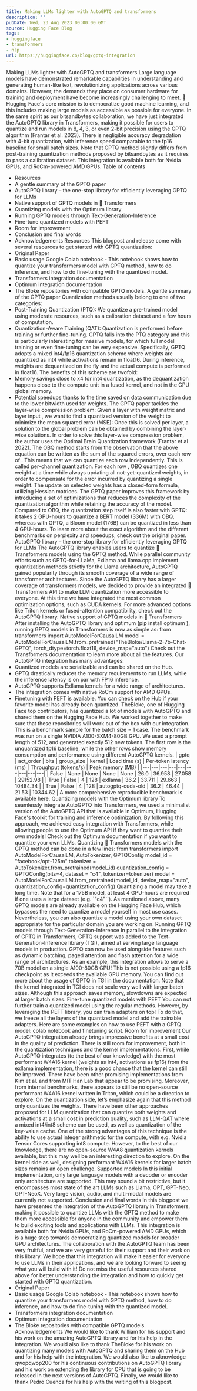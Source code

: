 ```yaml
---
title: Making LLMs lighter with AutoGPTQ and transformers
description: ''
pubDate: Wed, 23 Aug 2023 00:00:00 GMT
source: Hugging Face Blog
tags:
- huggingface
- transformers
- nlp
url: https://huggingface.co/blog/gptq-integration
---
```


Making LLMs lighter with AutoGPTQ and transformers
Large language models have demonstrated remarkable capabilities in understanding and generating human-like text, revolutionizing applications across various domains. However, the demands they place on consumer hardware for training and deployment have become increasingly challenging to meet.
🤗 Hugging Face's core mission is to democratize good machine learning, and this includes making large models as accessible as possible for everyone. In the same spirit as our bitsandbytes collaboration, we have just integrated the AutoGPTQ library in Transformers, making it possible for users to quantize and run models in 8, 4, 3, or even 2-bit precision using the GPTQ algorithm (Frantar et al. 2023). There is negligible accuracy degradation with 4-bit quantization, with inference speed comparable to the fp16
baseline for small batch sizes. Note that GPTQ method slightly differs from post-training quantization methods proposed by bitsandbytes as it requires to pass a calibration dataset.
This integration is available both for Nvidia GPUs, and RoCm-powered AMD GPUs.
Table of contents
- Resources
- A gentle summary of the GPTQ paper
- AutoGPTQ library – the one-stop library for efficiently leveraging GPTQ for LLMs
- Native support of GPTQ models in 🤗 Transformers
- Quantizing models with the Optimum library
- Running GPTQ models through Text-Generation-Inference
- Fine-tune quantized models with PEFT
- Room for improvement
- Conclusion and final words
- Acknowledgements
Resources
This blogpost and release come with several resources to get started with GPTQ quantization:
- Original Paper
- Basic usage Google Colab notebook - This notebook shows how to quantize your transformers model with GPTQ method, how to do inference, and how to do fine-tuning with the quantized model.
- Transformers integration documentation
- Optimum integration documentation
- The Bloke repositories with compatible GPTQ models.
A gentle summary of the GPTQ paper
Quantization methods usually belong to one of two categories:
- Post-Training Quantization (PTQ): We quantize a pre-trained model using moderate resources, such as a calibration dataset and a few hours of computation.
- Quantization-Aware Training (QAT): Quantization is performed before training or further fine-tuning.
GPTQ falls into the PTQ category and this is particularly interesting for massive models, for which full model training or even fine-tuning can be very expensive.
Specifically, GPTQ adopts a mixed int4/fp16 quantization scheme where weights are quantized as int4 while activations remain in float16. During inference, weights are dequantized on the fly and the actual compute is performed in float16.
The benefits of this scheme are twofold:
- Memory savings close to x4 for int4 quantization, as the dequantization happens close to the compute unit in a fused kernel, and not in the GPU global memory.
- Potential speedups thanks to the time saved on data communication due to the lower bitwidth used for weights.
The GPTQ paper tackles the layer-wise compression problem:
Given a layer with weight matrix and layer input , we want to find a quantized version of the weight to minimize the mean squared error (MSE):
Once this is solved per layer, a solution to the global problem can be obtained by combining the layer-wise solutions.
In order to solve this layer-wise compression problem, the author uses the Optimal Brain Quantization framework (Frantar et al 2022). The OBQ method starts from the observation that the above equation can be written as the sum of the squared errors, over each row of .
This means that we can quantize each row independently. This is called per-channel quantization. For each row , OBQ quantizes one weight at a time while always updating all not-yet-quantized weights, in order to compensate for the error incurred by quantizing a single weight. The update on selected weights has a closed-form formula, utilizing Hessian matrices.
The GPTQ paper improves this framework by introducing a set of optimizations that reduces the complexity of the quantization algorithm while retaining the accuracy of the model.
Compared to OBQ, the quantization step itself is also faster with GPTQ: it takes 2 GPU-hours to quantize a BERT model (336M) with OBQ, whereas with GPTQ, a Bloom model (176B) can be quantized in less than 4 GPU-hours.
To learn more about the exact algorithm and the different benchmarks on perplexity and speedups, check out the original paper.
AutoGPTQ library – the one-stop library for efficiently leveraging GPTQ for LLMs
The AutoGPTQ library enables users to quantize 🤗 Transformers models using the GPTQ method. While parallel community efforts such as GPTQ-for-LLaMa, Exllama and llama.cpp implement quantization methods strictly for the Llama architecture, AutoGPTQ gained popularity through its smooth coverage of a wide range of transformer architectures.
Since the AutoGPTQ library has a larger coverage of transformers models, we decided to provide an integrated 🤗 Transformers API to make LLM quantization more accessible to everyone. At this time we have integrated the most common optimization options, such as CUDA kernels. For more advanced options like Triton kernels or fused-attention compatibility, check out the AutoGPTQ library.
Native support of GPTQ models in 🤗 Transformers
After installing the AutoGPTQ library and optimum
(pip install optimum
), running GPTQ models in Transformers is now as simple as:
from transformers import AutoModelForCausalLM
model = AutoModelForCausalLM.from_pretrained("TheBloke/Llama-2-7b-Chat-GPTQ", torch_dtype=torch.float16, device_map="auto")
Check out the Transformers documentation to learn more about all the features.
Our AutoGPTQ integration has many advantages:
- Quantized models are serializable and can be shared on the Hub.
- GPTQ drastically reduces the memory requirements to run LLMs, while the inference latency is on par with FP16 inference.
- AutoGPTQ supports Exllama kernels for a wide range of architectures.
- The integration comes with native RoCm support for AMD GPUs.
- Finetuning with PEFT is available.
You can check on the Hub if your favorite model has already been quantized. TheBloke, one of Hugging Face top contributors, has quantized a lot of models with AutoGPTQ and shared them on the Hugging Face Hub. We worked together to make sure that these repositories will work out of the box with our integration.
This is a benchmark sample for the batch size = 1 case. The benchmark was run on a single NVIDIA A100-SXM4-80GB GPU. We used a prompt length of 512, and generated exactly 512 new tokens. The first row is the unquantized fp16
baseline, while the other rows show memory consumption and performance using different AutoGPTQ kernels.
| gptq | act_order | bits | group_size | kernel | Load time (s) | Per-token latency (ms) | Throughput (tokens/s) | Peak memory (MB) |
|---|---|---|---|---|---|---|---|---|
| False | None | None | None | None | 26.0 | 36.958 | 27.058 | 29152.98 |
| True | False | 4 | 128 | exllama | 36.2 | 33.711 | 29.663 | 10484.34 |
| True | False | 4 | 128 | autogptq-cuda-old | 36.2 | 46.44 | 21.53 | 10344.62 |
A more comprehensive reproducible benchmark is available here.
Quantizing models with the Optimum library
To seamlessly integrate AutoGPTQ into Transformers, we used a minimalist version of the AutoGPTQ API that is available in Optimum, Hugging Face's toolkit for training and inference optimization. By following this approach, we achieved easy integration with Transformers, while allowing people to use the Optimum API if they want to quantize their own models! Check out the Optimum documentation if you want to quantize your own LLMs.
Quantizing 🤗 Transformers models with the GPTQ method can be done in a few lines:
from transformers import AutoModelForCausalLM, AutoTokenizer, GPTQConfig
model_id = "facebook/opt-125m"
tokenizer = AutoTokenizer.from_pretrained(model_id)
quantization_config = GPTQConfig(bits=4, dataset = "c4", tokenizer=tokenizer)
model = AutoModelForCausalLM.from_pretrained(model_id, device_map="auto", quantization_config=quantization_config)
Quantizing a model may take a long time. Note that for a 175B model, at least 4 GPU-hours are required if one uses a large dataset (e.g. `"c4"``). As mentioned above, many GPTQ models are already available on the Hugging Face Hub, which bypasses the need to quantize a model yourself in most use cases. Nevertheless, you can also quantize a model using your own dataset appropriate for the particular domain you are working on.
Running GPTQ models through Text-Generation-Inference
In parallel to the integration of GPTQ in Transformers, GPTQ support was added to the Text-Generation-Inference library (TGI), aimed at serving large language models in production. GPTQ can now be used alongside features such as dynamic batching, paged attention and flash attention for a wide range of architectures.
As an example, this integration allows to serve a 70B model on a single A100-80GB GPU! This is not possible using a fp16 checkpoint as it exceeds the available GPU memory.
You can find out more about the usage of GPTQ in TGI in the documentation.
Note that the kernel integrated in TGI does not scale very well with larger batch sizes. Although this approach saves memory, slowdowns are expected at larger batch sizes.
Fine-tune quantized models with PEFT
You can not further train a quantized model using the regular methods. However, by leveraging the PEFT library, you can train adapters on top! To do that, we freeze all the layers of the quantized model and add the trainable adapters. Here are some examples on how to use PEFT with a GPTQ model: colab notebook and finetuning script.
Room for improvement
Our AutoGPTQ integration already brings impressive benefits at a small cost in the quality of prediction. There is still room for improvement, both in the quantization techniques and the kernel implementations.
First, while AutoGPTQ integrates (to the best of our knowledge) with the most performant W4A16 kernel (weights as int4, activations as fp16) from the exllama implementation, there is a good chance that the kernel can still be improved. There have been other promising implementations from Kim et al. and from MIT Han Lab that appear to be promising. Moreover, from internal benchmarks, there appears to still be no open-source performant W4A16 kernel written in Triton, which could be a direction to explore.
On the quantization side, let’s emphasize again that this method only quantizes the weights. There have been other approaches proposed for LLM quantization that can quantize both weights and activations at a small cost in prediction quality, such as LLM-QAT where a mixed int4/int8 scheme can be used, as well as quantization of the key-value cache. One of the strong advantages of this technique is the ability to use actual integer arithmetic for the compute, with e.g. Nvidia Tensor Cores supporting int8 compute. However, to the best of our knowledge, there are no open-source W4A8 quantization kernels available, but this may well be an interesting direction to explore.
On the kernel side as well, designing performant W4A16 kernels for larger batch sizes remains an open challenge.
Supported models
In this initial implementation, only large language models with a decoder or encoder only architecture are supported. This may sound a bit restrictive, but it encompasses most state of the art LLMs such as Llama, OPT, GPT-Neo, GPT-NeoX.
Very large vision, audio, and multi-modal models are currently not supported.
Conclusion and final words
In this blogpost we have presented the integration of the AutoGPTQ library in Transformers, making it possible to quantize LLMs with the GPTQ method to make them more accessible for anyone in the community and empower them to build exciting tools and applications with LLMs.
This integration is available both for Nvidia GPUs, and RoCm-powered AMD GPUs, which is a huge step towards democratizing quantized models for broader GPU architectures.
The collaboration with the AutoGPTQ team has been very fruitful, and we are very grateful for their support and their work on this library.
We hope that this integration will make it easier for everyone to use LLMs in their applications, and we are looking forward to seeing what you will build with it!
Do not miss the useful resources shared above for better understanding the integration and how to quickly get started with GPTQ quantization.
- Original Paper
- Basic usage Google Colab notebook - This notebook shows how to quantize your transformers model with GPTQ method, how to do inference, and how to do fine-tuning with the quantized model.
- Transformers integration documentation
- Optimum integration documentation
- The Bloke repositories with compatible GPTQ models.
Acknowledgements
We would like to thank William for his support and his work on the amazing AutoGPTQ library and for his help in the integration. We would also like to thank TheBloke for his work on quantizing many models with AutoGPTQ and sharing them on the Hub and for his help with the integration. We would also like to aknowledge qwopqwop200 for his continuous contributions on AutoGPTQ library and his work on extending the library for CPU that is going to be released in the next versions of AutoGPTQ.
Finally, we would like to thank Pedro Cuenca for his help with the writing of this blogpost.